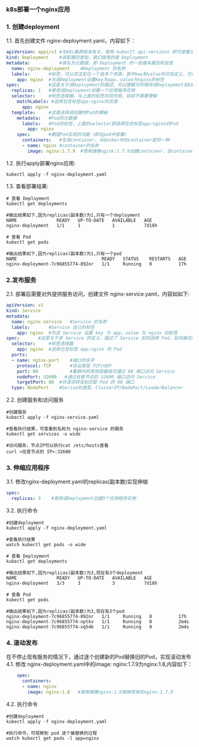 ### k8s部署一个nginx应用

### 1. 创建deployment
1.1. 首先创建文件 nginx-deployment.yaml，内容如下：
```yaml
apiVersion: apps/v1	#与k8s集群版本有关，使用 kubectl api-versions 即可查看当前集群支持的版本
kind: Deployment	#该配置的类型，我们使用的是 Deployment
metadata:	        #译名为元数据，即 Deployment 的一些基本属性和信息
  name: nginx-deployment	#Deployment 的名称
  labels:	    #标签，可以灵活定位一个或多个资源，其中key和value均可自定义，可以定义多组，目前不需要理解
    app: nginx	#为该Deployment设置key为app，value为nginx的标签
spec:	        #这是关于该Deployment的描述，可以理解为你期待该Deployment在k8s中如何使用
  replicas: 1	#使用该Deployment创建一个应用程序实例
  selector:	    #标签选择器，与上面的标签共同作用，目前不需要理解
    matchLabels: #选择包含标签app:nginx的资源
      app: nginx
  template:	    #这是选择或创建的Pod的模板
    metadata:	#Pod的元数据
      labels:	#Pod的标签，上面的selector即选择包含标签app:nginx的Pod
        app: nginx
    spec:	    #期望Pod实现的功能（即在pod中部署）
      containers:	#生成container，与docker中的container是同一种
      - name: nginx	#container的名称
        image: nginx:1.7.9	#使用镜像nginx:1.7.9创建container，该container默认80端口可访问

```

1.2. 执行apply部署nginx应用:
```shell
kubectl apply -f nginx-deployment.yaml
```
1.3. 查看部署结果:
```shell
# 查看 Deployment
kubectl get deployments

#输出结果如下,因为replicas(副本数)为1,只有一个deployment
NAME               READY   UP-TO-DATE   AVAILABLE   AGE
nginx-deployment   1/1     1            1           7d18h

# 查看 Pod
kubectl get pods

#输出结果如下,因为replicas(副本数)为1,只有一个pod
NAME                                READY   STATUS    RESTARTS   AGE
nginx-deployment-7c96855774-892nr   1/1     Running   0          17h
```

### 2.发布服务 
2.1. 部署后需要对外提供服务访问，创建文件 nginx-service.yaml，内容如如下:
```yaml
apiVersion: v1
kind: Service
metadata:
  name: nginx-service	#Service 的名称
  labels:     	#Service 自己的标签
    app: nginx	#为该 Service 设置 key 为 app，value 为 nginx 的标签
spec:	    #这是关于该 Service 的定义，描述了 Service 如何选择 Pod，如何被访问
  selector:	    #标签选择器
    app: nginx	#选择包含标签 app:nginx 的 Pod
  ports:
  - name: nginx-port	#端口的名字
    protocol: TCP	    #协议类型 TCP/UDP
    port: 80	        #集群内的其他容器组可通过 80 端口访问 Service
    nodePort: 32600   #通过任意节点的 32600 端口访问 Service
    targetPort: 80	#将请求转发到匹配 Pod 的 80 端口
  type: NodePort	#Serive的类型，ClusterIP/NodePort/LoaderBalancer
```

2.2. 创建服务和访问服务
```shell
#创建服务
kubectl apply -f nginx-service.yaml

#查看执行结果，可查看到名称为 nginx-service 的服务
kubectl get services -o wide

#访问服务，节点IP可以执行cat /etc/hosts查看
curl <任意节点的 IP>:32600
```
### 3. 伸缩应用程序 
3.1. 修改nginx-deployment.yaml的replicas(副本数)实现伸缩
```yaml
spec:
  replicas: 3    #使用该Deployment创建3个应用程序实例
```

3.2. 执行命令
```shell
#创建deployment
kubectl apply -f nginx-deployment.yaml

#查看执行结果
watch kubectl get pods -o wide

# 查看 Deployment
kubectl get deployments

#输出结果如下,因为replicas(副本数)为3,现在有3个deployment
NAME               READY   UP-TO-DATE   AVAILABLE   AGE
nginx-deployment   3/3     3            3           7d18h

# 查看 Pod
kubectl get pods

#输出结果如下,因为replicas(副本数)为3,现在有3个pod
nginx-deployment-7c96855774-892nr   1/1     Running   0          17h
nginx-deployment-7c96855774-nptkv   1/1     Running   0          2m4s
nginx-deployment-7c96855774-xq54b   1/1     Running   0          2m4s

```

### 4. 滚动发布
在不停止现有服务的情况下，通过逐个创建新的Pod替换旧的Pod，实现滚动发布  
4.1. 修改 nginx-deployment.yaml中的image: nginx:1.7.9为nginx:1.8,内容如下：
```yaml
    spec:
      containers:
      - name: nginx
        image: nginx:1.8   #使用镜像nginx:1.8替换原来的nginx:1.7.9
```

4.2. 执行命令
```shell
#创建deployment
kubectl apply -f nginx-deployment.yaml

#执行命令，可观察到 pod 逐个被替换的过程
watch kubectl get pods -l app=nginx
```








